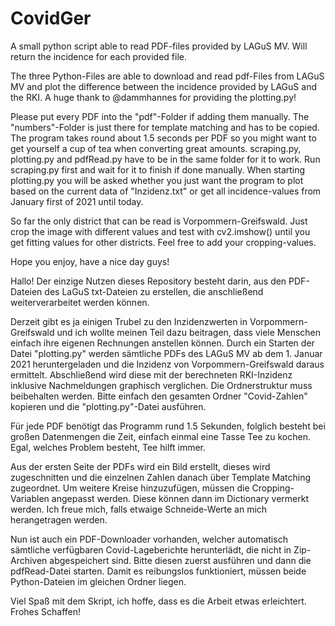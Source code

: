 # CovidGer
A small python script able to read PDF-files provided by LAGuS MV. Will return the incidence for each provided file. 


The three Python-Files are able to download and read pdf-Files from LAGuS MV and plot the difference between the incidence provided by LAGuS and the RKI.
A huge thank to @dammhannes for providing the plotting.py! 

Please put every PDF into the "pdf"-Folder if adding them manually. The "numbers"-Folder is just there for template matching and has to be copied.
The program takes round about 1.5 seconds per PDF so you might want to get yourself a cup of tea when converting great amounts.
scraping.py, plotting.py and pdfRead.py have to be in the same folder for it to work. Run scraping.py first and wait for it to finish if done manually.
When starting plotting.py you will be asked whether you just want the program to plot based on the current data of "Inzidenz.txt" or get all incidence-values from January first of 2021 until today. 

So far the only district that can be read is Vorpommern-Greifswald. Just crop the image with different values and test with cv2.imshow() until you get fitting values for other districts. Feel free to add your cropping-values. 

Hope you enjoy, have a nice day guys!





Hallo!
Der einzige Nutzen dieses Repository besteht darin, aus den PDF-Dateien des LaGuS txt-Dateien zu erstellen, die anschließend weiterverarbeitet werden können.

Derzeit gibt es ja einigen Trubel zu den Inzidenzwerten in Vorpommern-Greifswald und ich wollte meinen Teil dazu beitragen, dass viele Menschen einfach ihre eigenen Rechnungen anstellen können. Durch ein Starten der Datei "plotting.py" werden sämtliche PDFs des LAGuS MV ab dem 1. Januar 2021 heruntergeladen und die Inzidenz von Vorpommern-Greifswald daraus ermittelt. Abschließend wird diese mit der berechneten RKI-Inzidenz inklusive Nachmeldungen graphisch verglichen.
Die Ordnerstruktur muss beibehalten werden. Bitte einfach den gesamten Ordner "Covid-Zahlen" kopieren und die "plotting.py"-Datei ausführen.

Für jede PDF benötigt das Programm rund 1.5 Sekunden, folglich besteht bei großen Datenmengen die Zeit, einfach einmal eine Tasse Tee zu kochen.
Egal, welches Problem besteht, Tee hilft immer.

Aus der ersten Seite der PDFs wird ein Bild erstellt, dieses wird zugeschnitten und die einzelnen Zahlen danach über Template Matching zugeordnet. Um weitere Kreise hinzuzufügen, müssen die Cropping-Variablen angepasst werden. Diese können dann im Dictionary vermerkt werden. Ich freue mich, falls etwaige Schneide-Werte an mich herangetragen werden. 

Nun ist auch ein PDF-Downloader vorhanden, welcher automatisch sämtliche verfügbaren Covid-Lageberichte herunterlädt, die nicht in Zip-Archiven abgespeichert sind. Bitte diesen zuerst ausführen und dann die pdfRead-Datei starten. Damit es reibungslos funktioniert, müssen beide Python-Dateien im gleichen Ordner liegen.



Viel Spaß mit dem Skript, ich hoffe, dass es die Arbeit etwas erleichtert.
Frohes Schaffen!
